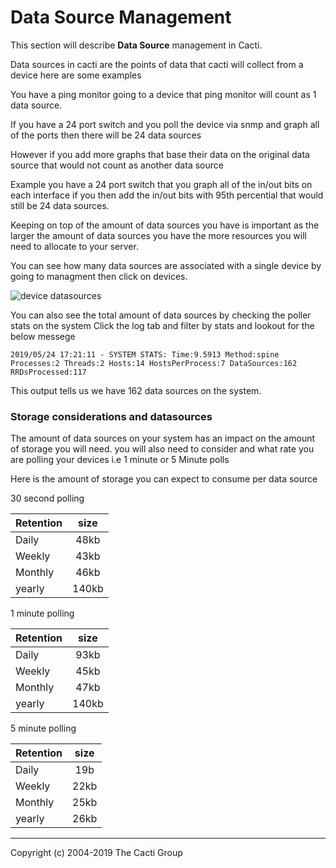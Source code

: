 # Data Source Management

This section will describe **Data Source** management in Cacti.

Data sources in cacti are the points of data that cacti will collect from a device here are some examples

You have a ping monitor going to a device that ping monitor will count as 1 data source.

If you have a 24 port switch and you poll the device via snmp and graph all of the ports then there will be 24 data sources

However if you add more graphs that base their data on the original data source that would not count as another data source

Example you have a 24 port switch that you graph all of the in/out bits on each interface if you then add the in/out bits with 95th percential that would still be 24 data sources.

Keeping on top of the amount of data sources you have is important as the larger the amount of data sources you have the more resources you will need to allocate to your server.

You can see how many data sources are associated with a single device by going to managment then click on devices.

![device datasources](cacti_device_datasource.JPG)

You can also see the total amount of data sources by checking the poller stats on the system
Click the log tab and filter by stats and lookout for the below messege

```console
2019/05/24 17:21:11 - SYSTEM STATS: Time:9.5913 Method:spine Processes:2 Threads:2 Hosts:14 HostsPerProcess:7 DataSources:162 RRDsProcessed:117
```

This output tells us we have 162 data sources on the system.

### Storage considerations and datasources

The amount of data sources on your system has an impact on the amount of storage you will need.
you will also need to consider and what rate you are polling your devices i.e 1 minute or 5 Minute polls

Here is the amount of storage you can expect to consume per data source

 30 second polling

| Retention      | size         |
| ------------- |:-------------:|
| Daily      |         48kb |
| Weekly      |         43kb|
| Monthly  |            46kb|
|yearly          |      140kb |

1 minute polling

| Retention      | size         |
| ------------- |:-------------:|
| Daily      |         93kb |
| Weekly      |         45kb|
| Monthly  |            47kb|
|yearly          |      140kb |

5 minute polling

| Retention      | size         |
| ------------- |:-------------:|
| Daily      |         19b |
| Weekly      |         22kb|
| Monthly  |            25kb|
|yearly          |      26kb |

---
Copyright (c) 2004-2019 The Cacti Group
